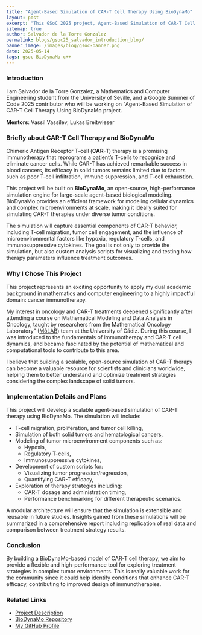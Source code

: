 ```yaml
---
title: "Agent-Based Simulation of CAR-T Cell Therapy Using BioDynaMo"
layout: post
excerpt: "This GSoC 2025 project, Agent-Based Simulation of CAR-T Cell Therapy, aims to develop a BioDynaMo-based model to simulate CAR-T cell dynamics and interactions. The goal is to provide researchers with a tool to evaluate therapy efficacy and identify strategies to enhance treatment outcomes."
sitemap: true
author: Salvador de la Torre Gonzalez
permalink: blogs/gsoc25_salvador_introduction_blog/
banner_image: /images/blog/gsoc-banner.png
date: 2025-05-14
tags: gsoc BioDynaMo c++
---
```


### Introduction

I am Salvador de la Torre Gonzalez, a Mathematics and Computer Engineering student from the University of Seville, and a Google Summer of Code 2025 contributor who will be working on "Agent-Based Simulation of CAR-T Cell Therapy Using BioDynaMo project.

**Mentors**: Vassil Vassilev, Lukas Breitwieser

### Briefly about CAR-T Cell Therapy and BioDynaMo

Chimeric Antigen Receptor T-cell (**CAR-T**) therapy is a promising immunotherapy that reprograms a patient’s T-cells to recognize and eliminate cancer cells. While CAR-T has achieved remarkable success in blood cancers, its efficacy in solid tumors remains limited due to factors such as poor T-cell infiltration, immune suppression, and T-cell exhaustion.

This project will be built on **BioDynaMo**, an open-source, high-performance simulation engine for large-scale agent-based biological modeling. BioDynaMo provides an efficient framework for modeling cellular dynamics and complex microenvironments at scale, making it ideally suited for simulating CAR-T therapies under diverse tumor conditions.

The simulation will capture essential components of CAR-T behavior, including T-cell migration, tumor cell engagement, and the influence 
of microenvironmental factors like hypoxia, regulatory T-cells, and immunosuppressive cytokines. The goal is not only to provide the simulation, but also custom analysis scripts for visualizing and testing how therapy parameters influence treatment outcomes.

### Why I Chose This Project

This project represents an exciting opportunity to apply my dual academic background in mathematics and computer engineering to a highly impactful domain: cancer immunotherapy.

My interest in oncology and CAR-T treatments deepened significantly after attending a course on Mathematical Modeling and Data Analysis in Oncology, taught by researchers from the Mathematical Oncology Laboratory" ([MôLAB](https://molab.es/)) team at the University of Cádiz. During this course, I was introduced to the fundamentals of immunotherapy and CAR-T cell dynamics, and became fascinated by the potential of mathematical and computational tools to contribute to this area.

I believe that building a scalable, open-source simulation of CAR-T therapy can become a valuable resource for scientists and clinicians worldwide, helping them to better understand and optimize treatment strategies considering the complex landscape of solid tumors. 

### Implementation Details and Plans

This project will develop a scalable agent-based simulation of CAR-T therapy using BioDynaMo. The simulation will include:

- T-cell migration, proliferation, and tumor cell killing,
- Simulation of both solid tumors and hematological cancers,
- Modeling of tumor microenvironment components such as:
  - Hypoxia,
  - Regulatory T-cells,
  - Immunosuppressive cytokines,
- Development of custom scripts for:
  - Visualizing tumor progression/regression,
  - Quantifying CAR-T efficacy,
- Exploration of therapy strategies including:
  - CAR-T dosage and administration timing,
  - Performance benchmarking for different therapeutic scenarios.

A modular architecture will ensure that the simulation is extensible and reusable in future studies. Insights gained from these simulations will be summarized in a comprehensive report including replication of real data and comparison between treatment strategy results.

### Conclusion

By building a BioDynaMo-based model of CAR-T cell therapy, we aim to provide a flexible and high-performance tool for exploring treatment strategies in complex tumor environments. This is really valuable work for the community since it could help identify conditions that enhance CAR-T efficacy, contributing to improved design of immunotherapies.


### Related Links

- [Project Description](https://hepsoftwarefoundation.org/gsoc/2025/proposal_BioDynamo-CART.html)
- [BioDynaMo Repository](https://github.com/BioDynaMo/biodynamo)
- [My GitHub Profile](https://github.com/salva24)
